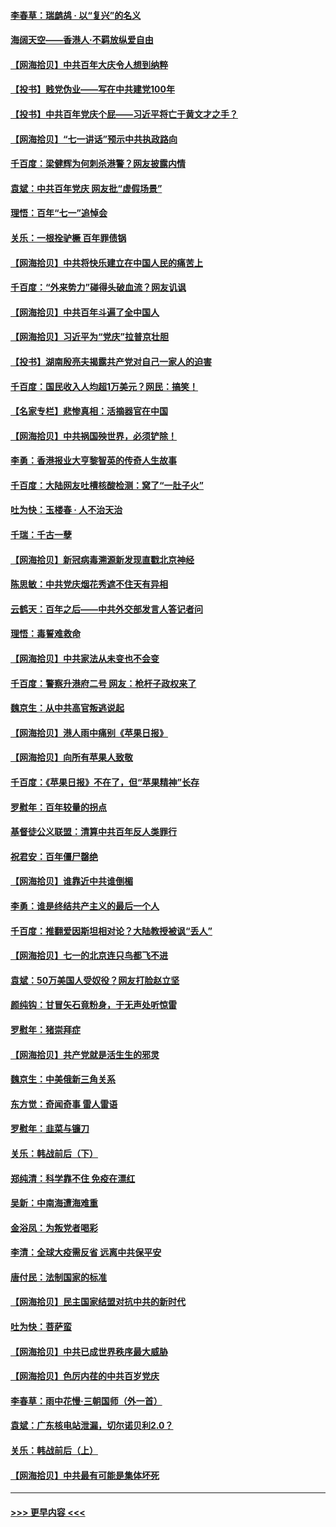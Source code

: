 #### [李春草：瑞鹧鸪 · 以“复兴”的名义](../pages/nsc993/n13069984.md?t=07061451) 
#### [海阔天空——香港⼈·不羁放纵爱⾃由](../pages/nsc993/n13069407.md?t=07061451) 
#### [【网海拾贝】中共百年大庆令人想到纳粹](../pages/nsc993/n13068483.md?t=07061451) 
#### [【投书】贱党伪业——写在中共建党100年](../pages/nsc993/n13067843.md?t=07061451) 
#### [【投书】中共百年党庆个屁——习近平将亡于黄文才之手？](../pages/nsc993/n13067425.md?t=07061451) 
#### [【网海拾贝】“七一讲话”预示中共执政路向](../pages/nsc993/n13066434.md?t=07061451) 
#### [千百度：梁健辉为何刺杀港警？网友披露内情](../pages/nsc993/n13066979.md?t=07061451) 
#### [袁斌：中共百年党庆 网友批“虚假场景”](../pages/nsc993/n13066385.md?t=07061451) 
#### [理悟：百年“七一”追悼会](../pages/nsc993/n13066106.md?t=07061451) 
#### [关乐：一根拴驴橛 百年罪债锅](../pages/nsc993/n13066089.md?t=07061451) 
#### [【网海拾贝】中共将快乐建立在中国人民的痛苦上](../pages/nsc993/n13064939.md?t=07061451) 
#### [千百度：“外来势力”碰得头破血流？网友讥讽](../pages/nsc993/n13064878.md?t=07061451) 
#### [【网海拾贝】中共百年斗遍了全中国人](../pages/nsc993/n13060020.md?t=07061451) 
#### [【网海拾贝】习近平为“党庆”拉普京壮胆](../pages/nsc993/n13057781.md?t=07061451) 
#### [【投书】湖南殷亮夫揭露共产党对自己一家人的迫害](../pages/nsc993/n13057744.md?t=07061451) 
#### [千百度：国民收入人均超1万美元？网民：搞笑！](../pages/nsc993/n13057692.md?t=07061451) 
#### [【名家专栏】悲惨真相：活摘器官在中国](../pages/nsc993/n13056611.md?t=07061451) 
#### [【网海拾贝】中共祸国殃世界，必须铲除！](../pages/nsc993/n13056011.md?t=07061451) 
#### [李勇：香港报业大亨黎智英的传奇人生故事](../pages/nsc993/n13055258.md?t=07061451) 
#### [千百度：大陆网友吐槽核酸检测：窝了“一肚子火”](../pages/nsc993/n13055194.md?t=07061451) 
#### [吐为快：玉楼春 · 人不治天治](../pages/nsc993/n13054028.md?t=07061451) 
#### [千瑞：千古一孽](../pages/nsc993/n13054016.md?t=07061451) 
#### [【网海拾贝】新冠病毒溯源新发现直戳北京神经](../pages/nsc993/n13052425.md?t=07061451) 
#### [陈思敏：中共党庆烟花秀遮不住天有异相](../pages/nsc993/n13052020.md?t=07061451) 
#### [云鹤天：百年之后——中共外交部发言人答记者问](../pages/nsc993/n13051604.md?t=07061451) 
#### [理悟：毒誓难救命](../pages/nsc993/n13051601.md?t=07061451) 
#### [【网海拾贝】中共家法从未变也不会变](../pages/nsc993/n13050366.md?t=07061451) 
#### [千百度：警察升港府二号 网友：枪杆子政权来了](../pages/nsc993/n13050261.md?t=07061451) 
#### [魏京生：从中共高官叛逃说起](../pages/nsc993/n13048997.md?t=07061451) 
#### [【网海拾贝】港人雨中痛别《苹果日报》](../pages/nsc993/n13048941.md?t=07061451) 
#### [【网海拾贝】向所有苹果人致敬](../pages/nsc993/n13046795.md?t=07061451) 
#### [千百度：《苹果日报》不在了，但“苹果精神”长存](../pages/nsc993/n13046703.md?t=07061451) 
#### [罗慰年：百年较量的拐点](../pages/nsc993/n13046542.md?t=07061451) 
#### [基督徒公义联盟：清算中共百年反人类罪行](../pages/nsc993/n13046499.md?t=07061451) 
#### [祝君安：百年僵尸罄绝](../pages/nsc993/n13045595.md?t=07061451) 
#### [【网海拾贝】谁靠近中共谁倒楣](../pages/nsc993/n13044667.md?t=07061451) 
#### [李勇：谁是终结共产主义的最后一个人](../pages/nsc993/n13044397.md?t=07061451) 
#### [千百度：推翻爱因斯坦相对论？大陆教授被讽“丢人”](../pages/nsc993/n13043908.md?t=07061451) 
#### [【网海拾贝】七一的北京连只鸟都飞不进](../pages/nsc993/n13041377.md?t=07061451) 
#### [袁斌：50万美国人受奴役？网友打脸赵立坚](../pages/nsc993/n13041330.md?t=07061451) 
#### [颜纯钩：甘冒矢石竟粉身，于无声处听惊雷](../pages/nsc993/n13041140.md?t=07061451) 
#### [罗慰年：猪崇拜症](../pages/nsc993/n13041071.md?t=07061451) 
#### [【网海拾贝】共产党就是活生生的邪灵](../pages/nsc993/n13036627.md?t=07061451) 
#### [魏京生：中美俄新三角关系](../pages/nsc993/n13035986.md?t=07061451) 
#### [东方觉：奇闻奇事 雷人雷语](../pages/nsc993/n13035878.md?t=07061451) 
#### [罗慰年：韭菜与镰刀](../pages/nsc993/n13034374.md?t=07061451) 
#### [关乐：韩战前后（下）](../pages/nsc993/n13034113.md?t=07061451) 
#### [郑纯清：科学靠不住 免疫在漂红](../pages/nsc993/n13034093.md?t=07061451) 
#### [吴新：中南海遭海难重](../pages/nsc993/n13034084.md?t=07061451) 
#### [金浴凤：为叛党者喝彩](../pages/nsc993/n13034058.md?t=07061451) 
#### [李清：全球大疫需反省 远离中共保平安](../pages/nsc993/n13033784.md?t=07061451) 
#### [唐付民：法制国家的标准](../pages/nsc993/n13032944.md?t=07061451) 
#### [【网海拾贝】民主国家结盟对抗中共的新时代](../pages/nsc993/n13031717.md?t=07061451) 
#### [吐为快：菩萨蛮](../pages/nsc993/n13030033.md?t=07061451) 
#### [【网海拾贝】中共已成世界秩序最大威胁](../pages/nsc993/n13028138.md?t=07061451) 
#### [【网海拾贝】色厉内荏的中共百岁党庆](../pages/nsc993/n13025582.md?t=07061451) 
#### [李春草：雨中花慢‧三朝国师（外一首）](../pages/nsc993/n13025567.md?t=07061451) 
#### [袁斌：广东核电站泄漏，切尔诺贝利2.0？](../pages/nsc993/n13025475.md?t=07061451) 
#### [关乐：韩战前后（上）](../pages/nsc993/n13025387.md?t=07061451) 
#### [【网海拾贝】中共最有可能是集体坏死](../pages/nsc993/n13023101.md?t=07061451) 

----
#### [ >>> 更早内容 <<< ](../indexes/nsc993-earlier.md)
